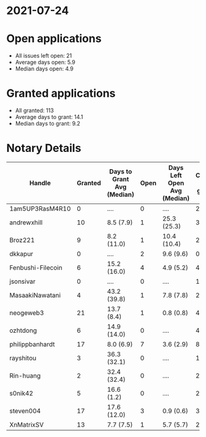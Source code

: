 2021-07-24
==========

# Open applications

- All issues left open: 21
- Average days open: 5.9
- Median days open: 4.9

# Granted applications

- All granted: 113
- Average days to grant: 14.1
- Median days to grant: 9.2

# Notary Details

| Handle            |   Granted | Days to Grant Avg (Median)   |   Open | Days Left Open Avg (Median)   |   Closed (no grant) |
|-------------------|-----------|------------------------------|--------|-------------------------------|---------------------|
| 1am5UP3RasM4R10   |         0 | ....                         |      0 | ....                          |                   2 |
| andrewxhill       |        10 | 8.5  (7.9)                   |      1 | 25.3  (25.3)                  |                  36 |
| Broz221           |         9 | 8.2  (11.0)                  |      1 | 10.4  (10.4)                  |                  27 |
| dkkapur           |         0 | ....                         |      2 | 9.6  (9.6)                    |                   0 |
| Fenbushi-Filecoin |         6 | 15.2  (16.0)                 |      4 | 4.9  (5.2)                    |                  44 |
| jsonsivar         |         0 | ....                         |      0 | ....                          |                  13 |
| MasaakiNawatani   |         4 | 43.2  (39.8)                 |      1 | 7.8  (7.8)                    |                  24 |
| neogeweb3         |        21 | 13.7  (8.4)                  |      1 | 0.8  (0.8)                    |                  40 |
| ozhtdong          |         6 | 14.9  (14.0)                 |      0 | ....                          |                  41 |
| philippbanhardt   |        17 | 8.0  (6.9)                   |      7 | 3.6  (2.9)                    |                  81 |
| rayshitou         |         3 | 36.3  (32.1)                 |      0 | ....                          |                  11 |
| Rin-huang         |         2 | 32.4  (32.4)                 |      0 | ....                          |                   2 |
| s0nik42           |         5 | 16.6  (1.2)                  |      0 | ....                          |                  21 |
| steven004         |        17 | 17.6  (12.0)                 |      3 | 0.9  (0.6)                    |                  34 |
| XnMatrixSV        |        13 | 7.7  (7.5)                   |      1 | 5.7  (5.7)                    |                  22 |